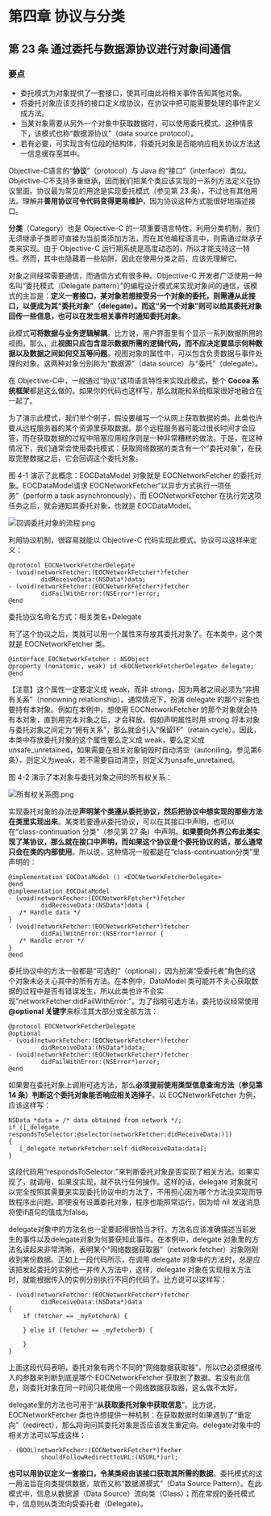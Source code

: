# 第四章 协议与分类

## 第 23 条 通过委托与数据源协议进行对象间通信

### 要点

* 委托模式为对象提供了一套接口，使其可由此将相关事件告知其他对象。
* 将委托对象应该支持的接口定义成协议，在协议中把可能需要处理的事件定义成方法。
* 当某对象需要从另外一个对象中获取数据时，可以使用委托模式。这种情景下，该模式也称“数据源协议”（data source protocol）。
* 若有必要，可实现含有位段的结构体，将委托对象是否能响应相关协议方法这一信息缓存至其中。

Objective-C语言的“**协议**”（protocol）与 Java 的“接口”（interface）类似。Objective-C不支持多重继承，因而我们把某个类应该实现的一系列方法定义在协议里面。协议最为常见的用途是实现委托模式（参见第 23 条），不过也有其他用法。理解并**善用协议可令代码变得更易维护**，因为协议这种方式能很好地描述接口。

**分类**（Category）也是 Objective-C 的一项重要语言特性。利用分类机制，我们无须继承子类即可直接为当前类添加方法，而在其他编程语言中，则需通过继承子类来实现。由于 Objective-C 运行期系统是高度动态的，所以才能支持这一特性。然而，其中也隐藏着一些陷阱，因此在使用分类之前，应该先理解它。

对象之间经常需要通信，而通信方式有很多种。Objective-C 开发者广泛使用一种名叫“委托模式（Delegate pattern）”的编程设计模式来实现对象间的通信，该模式的主旨是：**定义一套接口，某对象若想接受另一个对象的委托，则需遵从此接口，以便成为其“委托对象”（delegate）。而这“另一个对象”则可以给其委托对象回传一些信息，也可以在发生相关事件时通知委托对象**。

此模式**可将数据与业务逻辑解耦**。比方说，用户界面里有个显示一系列数据所用的视图，那么，此**视图只应包含显示数据所需的逻辑代码，而不应决定要显示何种数据以及数据之间如何交互等问题**。视图对象的属性中，可以包含负责数据与事件处理的对象。这两种对象分别称为“数据源”（data source）与“委托”（delegate）。

在 Objective-C中，一般通过“协议”这项语言特性来实现此模式，整个 **Cocoa 系统框架**都是这么做的。如果你的代码也这样写，那么就能和系统框架很好地融合在一起了。

为了演示此模式，我们举个例子，假设要编写一个从网上获取数据的类。此类也许要从远程服务器的某个资源里获取数据。那个远程服务器可能过很长时间才会应答，而在获取数据的过程中阻塞应用程序则是一种非常糟糕的做法。于是，在这种情况下，我们通常会使用委托模式：获取网络数据的类含有一个“委托对象”，在获取完整数据之后，它会回调这个委托对象。

图 4-1 演示了此概念：EOCDataModel 对象就是 EOCNetworkFetcher 的委托对象。EOCDataModel请求 EOCNetworkFetcher“以异步方式执行一项任务”（perform a task asynchronously），而 EOCNetworkFetcher 在执行完这项任务之后，就会通知其委托对象，也就是 EOCDataModel。

![回调委托对象的流程.png](https://upload-images.jianshu.io/upload_images/4164292-e0facb34e463914b.png?imageMogr2/auto-orient/strip%7CimageView2/2/w/1240)

利用协议机制，很容易就能以 Objective-C 代码实现此模式。协议可以这样来定义：

```
@protocol EOCNetworkFetcherDelegate
- (void)networkFetcher:(EOCNetworkFetcher*)fetcher
         didReceiveData:(NSData*)data;
- (void)networkFetcher:(EOCNetworkFetcher*)fetcher
         didFailWithError:(NSError*)error;
@end
```

委托协议名命名方式：相关类名+Delegate

有了这个协议之后，类就可以用一个属性来存放其委托对象了。在本类中，这个类就是 EOCNetworkFetcher 类。

```
@interface EOCNetworkFetcher : NSObject
@property (nonatomic, weak) id <EOCNetworkFetcherDelegate> delegate;
@end
```

【注意】这个属性一定要定义成 weak，而非 strong，因为两者之间必须为“非拥有关系”（nonowning relationship）。通常情况下，扮演 delegate 的那个对象也要持有本对象。例如在本例中，想使用 EOCNetworkFetcher 的那个对象就会持有本对象，直到用完本对象之后，才会释放。假如声明属性时用 strong 将本对象与委托对象之间定为“拥有关系”，那么就会引入“保留环”（retain cycle）。因此，本类中存放委托对象的这个属性要么定义成 weak，要么定义成 unsafe_unretained，如果需要在相关对象销毁时自动清空（autoniling，参见第6条），则定义为weak，若不需要自动清空，则定义为unsafe_unretained。

图 4-2 演示了本对象与委托对象之间的所有权关系：

![所有权关系图.png](https://upload-images.jianshu.io/upload_images/4164292-94fff1aa6dbc5694.png?imageMogr2/auto-orient/strip%7CimageView2/2/w/1240)

实现委托对象的办法是**声明某个类遵从委托协议，然后把协议中想实现的那些方法在类里实现出来**。某类若要遵从委托协议，可以在其接口中声明，也可以在“class-continuation 分类”（参见第 27 条）中声明。**如果要向外界公布此类实现了某协议，那么就在接口中声明，而如果这个协议是个委托协议的话，那么通常只会在类的内部使用**。所以说，这种情况一般都是在“class-continuation分类”里声明的：

```
@implementation EOCDataModel () <EOCNetworkFetcherDelegate>
@end
@implementation EOCDataModel
- (void)networkFecher:(EOCNetworkFetcher*)fetcher
         didReceiveData:(NSData*)data {
   /* Handle data */      
}
- (void)networkFetcher:(EOCNetworkFetcher*)fetcher 
         didFailWithError:(NSError*)error {
   /* Handle error */         
}
@end
```

委托协议中的方法一般都是“可选的”（optional），因为扮演“受委托者”角色的这个对象未必关心其中的所有方法。在本例中，DataModel 类可能并不关心获取数据的过程中是否有错误发生，所以此类也许不会实现“networkFetcher:didFailWithError:”。为了指明可选方法，委托协议经常使用 **@optional 关键字**来标注其大部分或全部方法：

```
@protocol EOCNetworkFetcherDelegate
@optional
- (void)networkFetcher:(EOCNetworkFetcher*)fetcher
         didReceiveData:(NSData*)data;
- (void)networkFetcher:(EOCNetworkFetcher*)fetcher
         didFailWithError:(NSError*)error;
@end
```

如果要在委托对象上调用可选方法，那么**必须提前使用类型信息查询方法（参见第 14 条）判断这个委托对象能否响应相关选择子**。以 EOCNetworkFetcher 为例，应该这样写：

```
NSData *data = /* data obtained from network */;
if ([_delegate respondsToSelector:@selector(networkFetcher:didReceiveData:)])
{
   [_delegate networkFetcher:self didReceiveData:data];
}
```

这段代码用“respondsToSelector:”来判断委托对象是否实现了相关方法。如果实现了，就调用，如果没实现，就不执行任何操作。这样的话，delegate 对象就可以完全按照其需要来实现委托协议中的方法了，不用担心因为哪个方法没实现而导致程序出问题。即便没有设置委托对象，程序也能照常运行，因为给 nil 发送消息将使if语句的值成为false。

delegate对象中的方法名也一定要起得很恰当才行。方法名应该准确描述当前发生的事件以及delegate对象为何要获知此事件。在本例中，delegate 对象里的方法名读起来非常清晰，表明某个“网络数据获取器”（network fetcher）对象刚刚收到某份数据。正如上一段代码所示，在调用 delegate 对象中的方法时，总是应该把发起委托的实例也一并传入方法中，这样，delegate 对象在实现相关方法时，就能根据传入的实例分别执行不同的代码了。比方说可以这样写：

```
- (void)networkFetcher:(EOCNetworkFetcher*)fetcher
         didReceiveData:(NSData*)data 
{
    if (fetcher == _myFetcherA) {
    
    } else if (fetcher == _myFetcherB) {
    
    }
}
```

上面这段代码表明，委托对象有两个不同的“网络数据获取器”，所以它必须根据传入的参数来判断到底是哪个 EOCNetworkFetcher 获取到了数据。若没有此信息，则委托对象在同一时间只能使用一个网络数据获取器，这么做不太好。

delegate里的方法也可用于“**从获取委托对象中获取信息**”。比方说，EOCNetworkFetcher 类也许想提供一种机制：在获取数据时如果遇到了“重定向”（redirect），那么将询问其委托对象是否应该发生重定向。delegate对象中的相关方法可以写成这样：

```
- (BOOL)networkFecher:(EOCNetworkFetcher*)fecher
         shouldFollowRedirectToURL:(NSURL*)url;
```

**也可以用协议定义一套接口，令某类经由该接口获取其所需的数据**。委托模式的这一用法旨在向类提供数据，故而又称“数据源模式”（Data Source Pattern）。在此模式中，信息从数据源（Data Source）流向类（Class）；而在常规的委托模式中，信息则从类流向受委托者（Delegate）。




